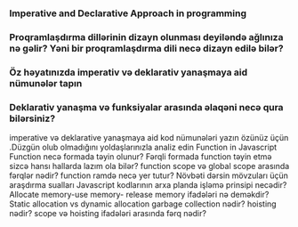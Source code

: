 ### Imperative and Declarative Approach in programming
### Proqramlaşdırma dillərinin dizayn olunması deyiləndə ağlınıza nə gəlir? Yəni bir proqramlaşdırma dili necə dizayn edilə bilər?
### Öz həyatınızda imperativ və deklarativ yanaşmaya aid nümunələr tapın
### Deklarativ yanaşma və funksiyalar arasında əlaqəni necə qura bilərsiniz?
imperative və deklarative yanaşmaya aid kod nümunələri yazın özünüz üçün .Düzgün olub olmadığını yoldaşlarınızla analiz edin
Function in Javascript
Function necə formada təyin olunur?
Fərqli formada function təyin etmə sizcə hansı hallarda lazım ola bilər?
function scope və global scope arasında fərqlər nədir?
function ramdə necə yer tutur?
Növbəti dərsin mövzuları üçün araşdırma sualları
Javascript kodlarının arxa planda işləmə prinsipi necədir?
Allocate memory-use memory- release memory ifadələri nə deməkdir?
Static allocation vs dynamic allocation
garbage collection nədir?
hoisting nədir?
scope və hoisting ifadələri arasında fərq nədir?
